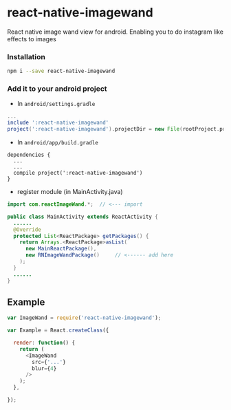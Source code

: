 # react-native-imagewand
React native image wand view for android. Enabling you to do instagram like effects to images

### Installation

```bash
npm i --save react-native-imagewand
```

### Add it to your android project

* In `android/settings.gradle`

```gradle
...
include ':react-native-imagewand'
project(':react-native-imagewand').projectDir = new File(rootProject.projectDir, '../node_modules/react-native-imagewand/android')
```

* In `android/app/build.gradle`

```
dependencies {
  ...
  ...
  compile project(':react-native-imagewand')
}
```

* register module (in MainActivity.java)

```java
import com.reactImageWand.*;  // <--- import

public class MainActivity extends ReactActivity {
  ......
  @Override
  protected List<ReactPackage> getPackages() {
    return Arrays.<ReactPackage>asList(
      new MainReactPackage(),
      new RNImageWandPackage()     // <------ add here
    );
  }
  ......
}
```

## Example
```javascript
var ImageWand = require('react-native-imagewand');

var Example = React.createClass({

  render: function() {
    return (
      <ImageWand
        src={'...'}
        blur={4}
      />
    );
  },

});
```
